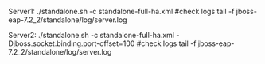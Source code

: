 Server1:
./standalone.sh -c standalone-full-ha.xml
#check logs
tail -f jboss-eap-7.2_2/standalone/log/server.log

Server2:
./standalone.sh -c standalone-full-ha.xml -Djboss.socket.binding.port-offset=100
#check logs
tail -f jboss-eap-7.2_2/standalone/log/server.log

